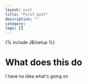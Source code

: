 ```yaml
---
layout: post
title: "First post"
description: ""
category:
tags: []
---
```

{% include JB/setup %}

# What does this do
I have no idea what's going on

